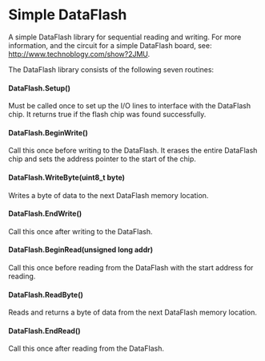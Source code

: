 # Simple DataFlash
A simple DataFlash library for sequential reading and writing. For more information, and the circuit for a simple DataFlash board, see: <http://www.technoblogy.com/show?2JMU>.

The DataFlash library consists of the following seven routines:

#### DataFlash.Setup()

Must be called once to set up the I/O lines to interface with the DataFlash chip. It returns true if the flash chip was found successfully.

#### DataFlash.BeginWrite()

Call this once before writing to the DataFlash. It erases the entire DataFlash chip and sets the address pointer to the start of the chip.

#### DataFlash.WriteByte(uint8_t byte)

Writes a byte of data to the next DataFlash memory location.

#### DataFlash.EndWrite()

Call this once after writing to the DataFlash.

#### DataFlash.BeginRead(unsigned long addr)

Call this once before reading from the DataFlash with the start address for reading.

#### DataFlash.ReadByte()

Reads and returns a byte of data from the next DataFlash memory location.

#### DataFlash.EndRead()

Call this once after reading from the DataFlash.


